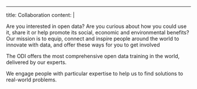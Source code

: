 ---
title: Collaboration
content: |
<p>Are you interested in open data? Are you curious about how you could use it, share it or help promote its social, economic and environmental benefits? Our mission is to equip, connect and inspire people around the world to innovate with data, and offer these ways for you to get involved</p>
<p>The ODI offers the most comprehensive open data training in the world, delivered by our experts.</p>
<p>We engage people with particular expertise to help us to find solutions to real-world problems.</p>
